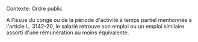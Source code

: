 Contexte: Ordre public

A l'issue du congé ou de la période d'activité à temps partiel mentionnée à l'article L. 3142-20, le salarié retrouve son emploi ou un emploi similaire assorti d'une rémunération au moins équivalente.